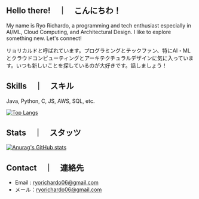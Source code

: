 ## Hello there!　｜　こんにちわ！
My name is Ryo Richardo, a programming and tech enthusiast especially in AI/ML, Cloud Computing, and Architectural Design. I like to explore something new. Let's connect!

リョリカルドと呼ばれています。プログラミングとテックファン、特にAI・MLとクラウドコンピューティングとアーキテクチュラルデザインに気に入っています。いつも新しいことを探しているのが大好きです。話しましょう！

## Skills　｜　スキル
Java, Python, C, JS, AWS, SQL, etc.

[![Top Langs](https://github-readme-stats.vercel.app/api/top-langs/?username=ryorichardo&layout=compact)](https://github.com/anuraghazra/github-readme-stats)

## Stats　｜　スタッツ
[![Anurag's GitHub stats](https://github-readme-stats.vercel.app/api?username=ryorichardo&show_icons=true)](https://github.com/anuraghazra/github-readme-stats)

## Contact　｜　連絡先
* Email : ryorichardo06@gmail.com
* メール：ryorichardo06@gmail.com
